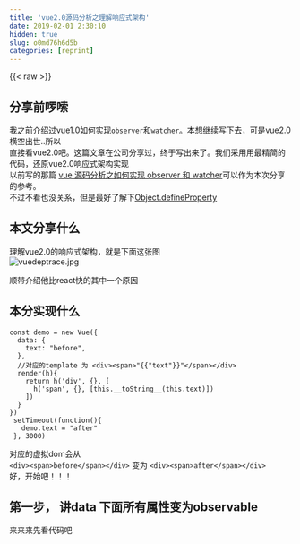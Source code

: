 ```yaml
---
title: 'vue2.0源码分析之理解响应式架构' 
date: 2019-02-01 2:30:10
hidden: true
slug: o0md76h6d5b
categories: [reprint]
---
```


{{< raw >}}

                    
<h2 id="articleHeader0">分享前啰嗦</h2>
<p>我之前介绍过vue1.0如何实现<code>observer</code>和<code>watcher</code>。本想继续写下去，可是vue2.0横空出世..所以<br>  直接看vue2.0吧。这篇文章在公司分享过，终于写出来了。我们采用用最精简的代码，还原vue2.0响应式架构实现<br>  以前写的那篇 <a href="https://segmentfault.com/a/1190000004384515">vue 源码分析之如何实现 observer 和 watcher</a>可以作为本次分享的参考。<br>  不过不看也没关系，但是最好了解下<a href="https://segmentfault.com/a/1190000004346467" target="_blank">Object.defineProperty</a></p>
<h2 id="articleHeader1">本文分享什么</h2>
<p>理解vue2.0的响应式架构，就是下面这张图<br><span class="img-wrap"><img data-src="https://odqs6mk2t.qnssl.com/vuedeptrace.jpg" src="https://static.alili.techhttps://odqs6mk2t.qnssl.com/vuedeptrace.jpg" alt="vuedeptrace.jpg" title="vuedeptrace.jpg" style="cursor: pointer;"></span></p>
<p>顺带介绍他比react快的其中一个原因</p>
<h2 id="articleHeader2">本分实现什么</h2>
<div class="widget-codetool" style="display:none;">
      <div class="widget-codetool--inner">
      <span class="selectCode code-tool" data-toggle="tooltip" data-placement="top" title="" data-original-title="全选"></span>
      <span type="button" class="copyCode code-tool" data-toggle="tooltip" data-placement="top" data-clipboard-text="const demo = new Vue({
  data: {
    text: &quot;before&quot;,
  },
  //对应的template 为 <div><span>"{{"text"}}"</span></div>
  render(h){
    return h('div', {}, [
      h('span', {}, [this.__toString__(this.text)])
    ])
  }
})
 setTimeout(function(){
   demo.text = &quot;after&quot;
 }, 3000)" title="" data-original-title="复制"></span>
      <span type="button" class="saveToNote code-tool" data-toggle="tooltip" data-placement="top" title="" data-original-title="放进笔记"></span>
      </div>
      </div><pre class="javascript hljs"><code class="javascript"><span class="hljs-keyword">const</span> demo = <span class="hljs-keyword">new</span> Vue({
  <span class="hljs-attr">data</span>: {
    <span class="hljs-attr">text</span>: <span class="hljs-string">"before"</span>,
  },
  <span class="hljs-comment">//对应的template 为 &lt;div&gt;&lt;span&gt;"{{"text"}}"&lt;/span&gt;&lt;/div&gt;</span>
  render(h){
    <span class="hljs-keyword">return</span> h(<span class="hljs-string">'div'</span>, {}, [
      h(<span class="hljs-string">'span'</span>, {}, [<span class="hljs-keyword">this</span>.__toString__(<span class="hljs-keyword">this</span>.text)])
    ])
  }
})
 setTimeout(<span class="hljs-function"><span class="hljs-keyword">function</span>(<span class="hljs-params"></span>)</span>{
   demo.text = <span class="hljs-string">"after"</span>
 }, <span class="hljs-number">3000</span>)</code></pre>
<p>对应的虚拟dom会从<br><code>&lt;div&gt;&lt;span&gt;before&lt;/span&gt;&lt;/div&gt;</code> 变为 <code>&lt;div&gt;&lt;span&gt;after&lt;/span&gt;&lt;/div&gt;</code><br>好，开始吧！！！</p>
<h2 id="articleHeader3">第一步， 讲data 下面所有属性变为observable</h2>
<p>来来来先看代码吧</p>
<div class="widget-codetool" style="display:none;">
      <div class="widget-codetool--inner">
      <span class="selectCode code-tool" data-toggle="tooltip" data-placement="top" title="" data-original-title="全选"></span>
      <span type="button" class="copyCode code-tool" data-toggle="tooltip" data-placement="top" data-clipboard-text="    class Vue {
      constructor(options) {
        this.$options = options
        this._data = options.data
        observer(options.data, this._update)
        this._update()
      }
      _update(){
        this.$options.render()
      }
    }


    function observer(value, cb){
      Object.keys(value).forEach((key) => defineReactive(value, key, value[key] , cb))
    }

    function defineReactive(obj, key, val, cb) {
      Object.defineProperty(obj, key, {
        enumerable: true,
        configurable: true,
        get: ()=>{},
        set:newVal=> {
          cb()
        }
      })
    }

    var demo = new Vue({
      el: '#demo',
      data: {
        text: 123,
      },
      render(){
        console.log(&quot;我要render了&quot;)
      }
    })

     setTimeout(function(){
       demo._data.text = 444
     }, 3000)" title="" data-original-title="复制"></span>
      <span type="button" class="saveToNote code-tool" data-toggle="tooltip" data-placement="top" title="" data-original-title="放进笔记"></span>
      </div>
      </div><pre class="javascript hljs"><code class="javascript">    <span class="hljs-class"><span class="hljs-keyword">class</span> <span class="hljs-title">Vue</span> </span>{
      <span class="hljs-keyword">constructor</span>(options) {
        <span class="hljs-keyword">this</span>.$options = options
        <span class="hljs-keyword">this</span>._data = options.data
        observer(options.data, <span class="hljs-keyword">this</span>._update)
        <span class="hljs-keyword">this</span>._update()
      }
      _update(){
        <span class="hljs-keyword">this</span>.$options.render()
      }
    }


    <span class="hljs-function"><span class="hljs-keyword">function</span> <span class="hljs-title">observer</span>(<span class="hljs-params">value, cb</span>)</span>{
      <span class="hljs-built_in">Object</span>.keys(value).forEach(<span class="hljs-function">(<span class="hljs-params">key</span>) =&gt;</span> defineReactive(value, key, value[key] , cb))
    }

    <span class="hljs-function"><span class="hljs-keyword">function</span> <span class="hljs-title">defineReactive</span>(<span class="hljs-params">obj, key, val, cb</span>) </span>{
      <span class="hljs-built_in">Object</span>.defineProperty(obj, key, {
        <span class="hljs-attr">enumerable</span>: <span class="hljs-literal">true</span>,
        <span class="hljs-attr">configurable</span>: <span class="hljs-literal">true</span>,
        <span class="hljs-attr">get</span>: <span class="hljs-function"><span class="hljs-params">()</span>=&gt;</span>{},
        <span class="hljs-attr">set</span>:<span class="hljs-function"><span class="hljs-params">newVal</span>=&gt;</span> {
          cb()
        }
      })
    }

    <span class="hljs-keyword">var</span> demo = <span class="hljs-keyword">new</span> Vue({
      <span class="hljs-attr">el</span>: <span class="hljs-string">'#demo'</span>,
      <span class="hljs-attr">data</span>: {
        <span class="hljs-attr">text</span>: <span class="hljs-number">123</span>,
      },
      render(){
        <span class="hljs-built_in">console</span>.log(<span class="hljs-string">"我要render了"</span>)
      }
    })

     setTimeout(<span class="hljs-function"><span class="hljs-keyword">function</span>(<span class="hljs-params"></span>)</span>{
       demo._data.text = <span class="hljs-number">444</span>
     }, <span class="hljs-number">3000</span>)</code></pre>
<p>为了好演示我们只考虑最简单的情况，如果看了<a href="https://segmentfault.com/a/1190000004384515">vue 源码分析之如何实现 observer 和 watcher</a>可能就会很好理解，不过没关系，我们三言两语再说说，这段代码要实现的功能就是将</p>
<div class="widget-codetool" style="display:none;">
      <div class="widget-codetool--inner">
      <span class="selectCode code-tool" data-toggle="tooltip" data-placement="top" title="" data-original-title="全选"></span>
      <span type="button" class="copyCode code-tool" data-toggle="tooltip" data-placement="top" data-clipboard-text="    var demo = new Vue({
      el: '#demo',
      data: {
        text: 123,
      },
      render(){
        console.log(&quot;我要render了&quot;)
      }
    })" title="" data-original-title="复制"></span>
      <span type="button" class="saveToNote code-tool" data-toggle="tooltip" data-placement="top" title="" data-original-title="放进笔记"></span>
      </div>
      </div><pre class="javascript hljs"><code class="javascript">    <span class="hljs-keyword">var</span> demo = <span class="hljs-keyword">new</span> Vue({
      <span class="hljs-attr">el</span>: <span class="hljs-string">'#demo'</span>,
      <span class="hljs-attr">data</span>: {
        <span class="hljs-attr">text</span>: <span class="hljs-number">123</span>,
      },
      render(){
        <span class="hljs-built_in">console</span>.log(<span class="hljs-string">"我要render了"</span>)
      }
    })</code></pre>
<p>中<code>data</code> 里面所有的属性置于 observer，然后<code>data</code>里面的属性，比如 <code>text</code> 以改变，就引起<code>_update()</code>函数调用进而重新渲染，是怎样做到的呢，我们知道其实就是赋值的时候就要改变对吧，当我给<code>data</code>下面的<code>text</code> 赋值的时候 <code>set</code> 函数就会触发，这个时候 调用 <code>_update</code> 就ok了，但是</p>
<div class="widget-codetool" style="display:none;">
      <div class="widget-codetool--inner">
      <span class="selectCode code-tool" data-toggle="tooltip" data-placement="top" title="" data-original-title="全选"></span>
      <span type="button" class="copyCode code-tool" data-toggle="tooltip" data-placement="top" data-clipboard-text="     setTimeout(function(){
       demo._data.text = 444
     }, 3000)" title="" data-original-title="复制"></span>
      <span type="button" class="saveToNote code-tool" data-toggle="tooltip" data-placement="top" title="" data-original-title="放进笔记"></span>
      </div>
      </div><pre class="javascript hljs"><code class="javascript">     setTimeout(<span class="hljs-function"><span class="hljs-keyword">function</span>(<span class="hljs-params"></span>)</span>{
       demo._data.text = <span class="hljs-number">444</span>
     }, <span class="hljs-number">3000</span>)</code></pre>
<p><code>demo._data.text</code>没有<code>demo.text</code>用着爽，没关系，我们加一个代理</p>
<div class="widget-codetool" style="display:none;">
      <div class="widget-codetool--inner">
      <span class="selectCode code-tool" data-toggle="tooltip" data-placement="top" title="" data-original-title="全选"></span>
      <span type="button" class="copyCode code-tool" data-toggle="tooltip" data-placement="top" data-clipboard-text="      _proxy(key) {
        const self = this
        Object.defineProperty(self, key, {
          configurable: true,
          enumerable: true,
          get: function proxyGetter () {
            return self._data[key]
          },
          set: function proxySetter (val) {
            self._data[key] = val
          }
        })
      }" title="" data-original-title="复制"></span>
      <span type="button" class="saveToNote code-tool" data-toggle="tooltip" data-placement="top" title="" data-original-title="放进笔记"></span>
      </div>
      </div><pre class="javascript hljs"><code class="javascript">      _proxy(key) {
        <span class="hljs-keyword">const</span> self = <span class="hljs-keyword">this</span>
        <span class="hljs-built_in">Object</span>.defineProperty(self, key, {
          <span class="hljs-attr">configurable</span>: <span class="hljs-literal">true</span>,
          <span class="hljs-attr">enumerable</span>: <span class="hljs-literal">true</span>,
          <span class="hljs-attr">get</span>: <span class="hljs-function"><span class="hljs-keyword">function</span> <span class="hljs-title">proxyGetter</span> (<span class="hljs-params"></span>) </span>{
            <span class="hljs-keyword">return</span> self._data[key]
          },
          <span class="hljs-attr">set</span>: <span class="hljs-function"><span class="hljs-keyword">function</span> <span class="hljs-title">proxySetter</span> (<span class="hljs-params">val</span>) </span>{
            self._data[key] = val
          }
        })
      }</code></pre>
<p>然后在<code>Vue</code>的<code>constructor</code>加上下面这句</p>
<div class="widget-codetool" style="display:none;">
      <div class="widget-codetool--inner">
      <span class="selectCode code-tool" data-toggle="tooltip" data-placement="top" title="" data-original-title="全选"></span>
      <span type="button" class="copyCode code-tool" data-toggle="tooltip" data-placement="top" data-clipboard-text="    Object.keys(options.data).forEach(key => this._proxy(key))" title="" data-original-title="复制"></span>
      <span type="button" class="saveToNote code-tool" data-toggle="tooltip" data-placement="top" title="" data-original-title="放进笔记"></span>
      </div>
      </div><pre class="javascript hljs"><code class="javascript" style="word-break: break-word; white-space: initial;">    <span class="hljs-built_in">Object</span>.keys(options.data).forEach(<span class="hljs-function"><span class="hljs-params">key</span> =&gt;</span> <span class="hljs-keyword">this</span>._proxy(key))</code></pre>
<p>第一步先说到这里，我们会发现一个问题，<code>data</code>中任何一个属性的值改变，都会引起<br><code>_update</code>的触发进而重新渲染，属性这显然不够精准啊</p>
<h2 id="articleHeader4">第二步，详细阐述第一步为什么不够精准</h2>
<p>比如考虑下面代码</p>
<div class="widget-codetool" style="display:none;">
      <div class="widget-codetool--inner">
      <span class="selectCode code-tool" data-toggle="tooltip" data-placement="top" title="" data-original-title="全选"></span>
      <span type="button" class="copyCode code-tool" data-toggle="tooltip" data-placement="top" data-clipboard-text="    new Vue({
      template: `
        <div>
          <section>
            <span>name:</span> "{{"name"}}"
          </section>
          <section>
            <span>age:</span> "{{"age"}}"
          </section>
        <div>`,
      data: {
        name: 'js',
        age: 24,
        height: 180
      }
    })

    setTimeout(function(){
      demo.height = 181
    }, 3000)" title="" data-original-title="复制"></span>
      <span type="button" class="saveToNote code-tool" data-toggle="tooltip" data-placement="top" title="" data-original-title="放进笔记"></span>
      </div>
      </div><pre class="javascript hljs"><code class="javascript">    <span class="hljs-keyword">new</span> Vue({
      <span class="hljs-attr">template</span>: <span class="hljs-string">`
        &lt;div&gt;
          &lt;section&gt;
            &lt;span&gt;name:&lt;/span&gt; "{{"name"}}"
          &lt;/section&gt;
          &lt;section&gt;
            &lt;span&gt;age:&lt;/span&gt; "{{"age"}}"
          &lt;/section&gt;
        &lt;div&gt;`</span>,
      <span class="hljs-attr">data</span>: {
        <span class="hljs-attr">name</span>: <span class="hljs-string">'js'</span>,
        <span class="hljs-attr">age</span>: <span class="hljs-number">24</span>,
        <span class="hljs-attr">height</span>: <span class="hljs-number">180</span>
      }
    })

    setTimeout(<span class="hljs-function"><span class="hljs-keyword">function</span>(<span class="hljs-params"></span>)</span>{
      demo.height = <span class="hljs-number">181</span>
    }, <span class="hljs-number">3000</span>)</code></pre>
<p><code>template</code>里面只用到了<code>data</code>上的两个属性<code>name</code>和<code>age</code>，但是当我改变<code>height</code>的时候，用第一步的代码，会不会触发重新渲染？会！，但其实不需要触发重新渲染，这就是问题所在！！</p>
<h2 id="articleHeader5">第三步，上述问题怎么解决</h2>
<h3 id="articleHeader6">简单说说虚拟 DOM</h3>
<p>首先，template最后都是编译成render函数的(具体怎么做，就不展开说了，以后我会说的)，然后render 函数执行完就会得到一个虚拟DOM，为了好理解我们写写最简单的虚拟DOM</p>
<div class="widget-codetool" style="display:none;">
      <div class="widget-codetool--inner">
      <span class="selectCode code-tool" data-toggle="tooltip" data-placement="top" title="" data-original-title="全选"></span>
      <span type="button" class="copyCode code-tool" data-toggle="tooltip" data-placement="top" data-clipboard-text="    function VNode(tag, data, children, text) {
      return {
        tag: tag,
        data: data,
        children: children,
        text: text
      }
    }

    class Vue {
      constructor(options) {
        this.$options = options
        const vdom = this._update()
        console.log(vdom)
      }
      _update() {
        return this._render.call(this)
      }
      _render() {
        const vnode = this.$options.render.call(this)
        return vnode
      }
      __h__(tag, attr, children) {
        return VNode(tag, attr, children.map((child)=>{
          if(typeof child === 'string'){
            return VNode(undefined, undefined, undefined, child)
          }else{
            return child
          }
        }))
      }
      __toString__(val) {
        return val == null ? '' : typeof val === 'object' ? JSON.stringify(val, null, 2) : String(val);
      }
    }


    var demo = new Vue({
      el: '#demo',
      data: {
        text: &quot;before&quot;,
      },
      render(){
        return this.__h__('div', {}, [
          this.__h__('span', {}, [this.__toString__(this.text)])
        ])
      }
    })" title="" data-original-title="复制"></span>
      <span type="button" class="saveToNote code-tool" data-toggle="tooltip" data-placement="top" title="" data-original-title="放进笔记"></span>
      </div>
      </div><pre class="javascript hljs"><code class="javascript">    <span class="hljs-function"><span class="hljs-keyword">function</span> <span class="hljs-title">VNode</span>(<span class="hljs-params">tag, data, children, text</span>) </span>{
      <span class="hljs-keyword">return</span> {
        <span class="hljs-attr">tag</span>: tag,
        <span class="hljs-attr">data</span>: data,
        <span class="hljs-attr">children</span>: children,
        <span class="hljs-attr">text</span>: text
      }
    }

    <span class="hljs-class"><span class="hljs-keyword">class</span> <span class="hljs-title">Vue</span> </span>{
      <span class="hljs-keyword">constructor</span>(options) {
        <span class="hljs-keyword">this</span>.$options = options
        <span class="hljs-keyword">const</span> vdom = <span class="hljs-keyword">this</span>._update()
        <span class="hljs-built_in">console</span>.log(vdom)
      }
      _update() {
        <span class="hljs-keyword">return</span> <span class="hljs-keyword">this</span>._render.call(<span class="hljs-keyword">this</span>)
      }
      _render() {
        <span class="hljs-keyword">const</span> vnode = <span class="hljs-keyword">this</span>.$options.render.call(<span class="hljs-keyword">this</span>)
        <span class="hljs-keyword">return</span> vnode
      }
      __h__(tag, attr, children) {
        <span class="hljs-keyword">return</span> VNode(tag, attr, children.map(<span class="hljs-function">(<span class="hljs-params">child</span>)=&gt;</span>{
          <span class="hljs-keyword">if</span>(<span class="hljs-keyword">typeof</span> child === <span class="hljs-string">'string'</span>){
            <span class="hljs-keyword">return</span> VNode(<span class="hljs-literal">undefined</span>, <span class="hljs-literal">undefined</span>, <span class="hljs-literal">undefined</span>, child)
          }<span class="hljs-keyword">else</span>{
            <span class="hljs-keyword">return</span> child
          }
        }))
      }
      __toString__(val) {
        <span class="hljs-keyword">return</span> val == <span class="hljs-literal">null</span> ? <span class="hljs-string">''</span> : <span class="hljs-keyword">typeof</span> val === <span class="hljs-string">'object'</span> ? <span class="hljs-built_in">JSON</span>.stringify(val, <span class="hljs-literal">null</span>, <span class="hljs-number">2</span>) : <span class="hljs-built_in">String</span>(val);
      }
    }


    <span class="hljs-keyword">var</span> demo = <span class="hljs-keyword">new</span> Vue({
      <span class="hljs-attr">el</span>: <span class="hljs-string">'#demo'</span>,
      <span class="hljs-attr">data</span>: {
        <span class="hljs-attr">text</span>: <span class="hljs-string">"before"</span>,
      },
      render(){
        <span class="hljs-keyword">return</span> <span class="hljs-keyword">this</span>.__h__(<span class="hljs-string">'div'</span>, {}, [
          <span class="hljs-keyword">this</span>.__h__(<span class="hljs-string">'span'</span>, {}, [<span class="hljs-keyword">this</span>.__toString__(<span class="hljs-keyword">this</span>.text)])
        ])
      }
    })</code></pre>
<p>我们运行一下，他会输出</p>
<div class="widget-codetool" style="display:none;">
      <div class="widget-codetool--inner">
      <span class="selectCode code-tool" data-toggle="tooltip" data-placement="top" title="" data-original-title="全选"></span>
      <span type="button" class="copyCode code-tool" data-toggle="tooltip" data-placement="top" data-clipboard-text="     {
       tag: 'div',
       data: {},
       children:[
         {
           tag: 'span',
           data: {},
           children: [
             {
               children: undefined,
               data: undefined,
               tag: undefined,
               text: '' // 正常情况为 字符串 before，因为我们为了演示就不写代理的代码，所以这里为空
             }
           ]
         }
       ]
     }" title="" data-original-title="复制"></span>
      <span type="button" class="saveToNote code-tool" data-toggle="tooltip" data-placement="top" title="" data-original-title="放进笔记"></span>
      </div>
      </div><pre class="javascript hljs"><code class="javascript">     {
       <span class="hljs-attr">tag</span>: <span class="hljs-string">'div'</span>,
       <span class="hljs-attr">data</span>: {},
       <span class="hljs-attr">children</span>:[
         {
           <span class="hljs-attr">tag</span>: <span class="hljs-string">'span'</span>,
           <span class="hljs-attr">data</span>: {},
           <span class="hljs-attr">children</span>: [
             {
               <span class="hljs-attr">children</span>: <span class="hljs-literal">undefined</span>,
               <span class="hljs-attr">data</span>: <span class="hljs-literal">undefined</span>,
               <span class="hljs-attr">tag</span>: <span class="hljs-literal">undefined</span>,
               <span class="hljs-attr">text</span>: <span class="hljs-string">''</span> <span class="hljs-comment">// 正常情况为 字符串 before，因为我们为了演示就不写代理的代码，所以这里为空</span>
             }
           ]
         }
       ]
     }</code></pre>
<p>这就是 虚拟最简单虚拟<code>DOM</code>,<code>tag</code>是<code>html</code> 标签名，<code>data</code> 是包含诸如 <code>class</code> 和 <code>style</code> 这些标签上的属性，<code>childen</code>就是子节点，关于虚拟DOM就不展开说了。<br>回到开始的问题，也就是说，我得知道，<code>render</code> 函数里面依赖了vue实例里面哪些变量（只考虑render 就可以，因为template 也会是帮你编译成render）。叙述有点拗口，还是看代码吧</p>
<div class="widget-codetool" style="display:none;">
      <div class="widget-codetool--inner">
      <span class="selectCode code-tool" data-toggle="tooltip" data-placement="top" title="" data-original-title="全选"></span>
      <span type="button" class="copyCode code-tool" data-toggle="tooltip" data-placement="top" data-clipboard-text="    var demo = new Vue({
      el: '#demo',
      data: {
        text: &quot;before&quot;,
        name: &quot;123&quot;,
        age: 23
      },
      render(){
        return this.__h__('div', {}, [
          this.__h__('span', {}, [this.__toString__(this.text)])
        ])
      }
    })" title="" data-original-title="复制"></span>
      <span type="button" class="saveToNote code-tool" data-toggle="tooltip" data-placement="top" title="" data-original-title="放进笔记"></span>
      </div>
      </div><pre class="javascript hljs"><code class="javascript">    <span class="hljs-keyword">var</span> demo = <span class="hljs-keyword">new</span> Vue({
      <span class="hljs-attr">el</span>: <span class="hljs-string">'#demo'</span>,
      <span class="hljs-attr">data</span>: {
        <span class="hljs-attr">text</span>: <span class="hljs-string">"before"</span>,
        <span class="hljs-attr">name</span>: <span class="hljs-string">"123"</span>,
        <span class="hljs-attr">age</span>: <span class="hljs-number">23</span>
      },
      render(){
        <span class="hljs-keyword">return</span> <span class="hljs-keyword">this</span>.__h__(<span class="hljs-string">'div'</span>, {}, [
          <span class="hljs-keyword">this</span>.__h__(<span class="hljs-string">'span'</span>, {}, [<span class="hljs-keyword">this</span>.__toString__(<span class="hljs-keyword">this</span>.text)])
        ])
      }
    })</code></pre>
<p>就像这段代码，<code>render</code> 函数里其实只依赖<code>text</code>，并没有依赖 <code>name</code>和 <code>age</code>,所以，我们只要<code>text</code>改变的时候<br>我们自动触发 <code>render</code> 函数 让它生成一个虚拟<code>DOM</code>就ok了（剩下的就是这个虚拟DOM和上个虚拟<code>DOM</code>做比对，然后操作真实<code>DOM</code>，只能以后再说了），那么我们正式考虑一下怎么做</p>
<h2 id="articleHeader7">第三步，'touch' 拿到依赖</h2>
<p>回到最上面那张图，我们知道<code>data</code>上的属性设置<code>defineReactive</code>后，修改data 上的值会触发 <code>set</code>。<br>那么我们取<code>data</code>上值是会触发 <code>get</code>了。<br>对，我们可以在上面做做手脚，我们先执行一下<code>render</code>，我们看看<code>data</code>上哪些属性触发了<code>get</code>，我们岂不是就可以知道 <code>render</code> 会依赖<code>data</code> 上哪些变量了。<br>然后我么把这些变量做些手脚，每次这些变量变的时候，我们就触发<code>render</code>。<br>上面这些步骤简单用四个子概括就是 计算依赖。<br>（其实不仅是<code>render</code>，任何一个变量的改别，是因为别的变量改变引起，都可以用上述方法，也就是<code>computed</code> 和 <code>watch</code> 的原理，也是mobx的核心）</p>
<h3 id="articleHeader8">第一步，</h3>
<p>我们写一个依赖收集的类，每一个<code>data</code> 上的对象都有可能被<code>render</code>函数依赖，所以每个属性在<code>defineReactive</code><br>时候就初始化它，简单来说就是这个样子的</p>
<div class="widget-codetool" style="display:none;">
      <div class="widget-codetool--inner">
      <span class="selectCode code-tool" data-toggle="tooltip" data-placement="top" title="" data-original-title="全选"></span>
      <span type="button" class="copyCode code-tool" data-toggle="tooltip" data-placement="top" data-clipboard-text="    class Dep {
      constructor() {
        this.subs = []
      }
      add(cb) {
        this.subs.push(cb)
      }
      notify() {
        console.log(this.subs);
        this.subs.forEach((cb) => cb())
      }
    }
    function defineReactive(obj, key, val, cb) {
      const dep = new Dep()
      Object.defineProperty(obj, key, {
        // 省略
      })
    }" title="" data-original-title="复制"></span>
      <span type="button" class="saveToNote code-tool" data-toggle="tooltip" data-placement="top" title="" data-original-title="放进笔记"></span>
      </div>
      </div><pre class="javascript hljs"><code class="javascript">    <span class="hljs-class"><span class="hljs-keyword">class</span> <span class="hljs-title">Dep</span> </span>{
      <span class="hljs-keyword">constructor</span>() {
        <span class="hljs-keyword">this</span>.subs = []
      }
      add(cb) {
        <span class="hljs-keyword">this</span>.subs.push(cb)
      }
      notify() {
        <span class="hljs-built_in">console</span>.log(<span class="hljs-keyword">this</span>.subs);
        <span class="hljs-keyword">this</span>.subs.forEach(<span class="hljs-function">(<span class="hljs-params">cb</span>) =&gt;</span> cb())
      }
    }
    <span class="hljs-function"><span class="hljs-keyword">function</span> <span class="hljs-title">defineReactive</span>(<span class="hljs-params">obj, key, val, cb</span>) </span>{
      <span class="hljs-keyword">const</span> dep = <span class="hljs-keyword">new</span> Dep()
      <span class="hljs-built_in">Object</span>.defineProperty(obj, key, {
        <span class="hljs-comment">// 省略</span>
      })
    }</code></pre>
<p>然后，当执行<code>render</code> 函数去'touch'依赖的时候，依赖到的变量get就会被执行，然后我们就可以把这个 <code>render</code> 函数加到 <code>subs</code> 里面去了。<br>当我们，<code>set</code> 的时候 我们就执行 <code>notify</code> 将所有的subs数组里的函数执行，其中就包含<code>render</code> 的执行。<br>至此就完成了整个图，好我们将所有的代码展示出来</p>
<div class="widget-codetool" style="display:none;">
      <div class="widget-codetool--inner">
      <span class="selectCode code-tool" data-toggle="tooltip" data-placement="top" title="" data-original-title="全选"></span>
      <span type="button" class="copyCode code-tool" data-toggle="tooltip" data-placement="top" data-clipboard-text="    function VNode(tag, data, children, text) {
      return {
        tag: tag,
        data: data,
        children: children,
        text: text
      }
    }

    class Vue {
      constructor(options) {
        this.$options = options
        this._data = options.data
        Object.keys(options.data).forEach(key => this._proxy(key))
        observer(options.data)
        const vdom = watch(this, this._render.bind(this), this._update.bind(this))
        console.log(vdom)
      }
      _proxy(key) {
        const self = this
        Object.defineProperty(self, key, {
          configurable: true,
          enumerable: true,
          get: function proxyGetter () {
            return self._data[key]
          },
          set: function proxySetter (val) {
            self._data.text = val
          }
        })
      }
      _update() {
        console.log(&quot;我需要更新&quot;);
        const vdom = this._render.call(this)
        console.log(vdom);
      }
      _render() {
        return this.$options.render.call(this)
      }
      __h__(tag, attr, children) {
        return VNode(tag, attr, children.map((child)=>{
          if(typeof child === 'string'){
            return VNode(undefined, undefined, undefined, child)
          }else{
            return child
          }
        }))
      }
      __toString__(val) {
        return val == null ? '' : typeof val === 'object' ? JSON.stringify(val, null, 2) : String(val);
      }
    }

    function observer(value, cb){
      Object.keys(value).forEach((key) => defineReactive(value, key, value[key] , cb))
    }

    function defineReactive(obj, key, val, cb) {
      const dep = new Dep()
      Object.defineProperty(obj, key, {
        enumerable: true,
        configurable: true,
        get: ()=>{
          if(Dep.target){
            dep.add(Dep.target)
          }
          return val
        },
        set: newVal => {
          if(newVal === val)
            return
          val = newVal
          dep.notify()
        }
      })
    }
    function watch(vm, exp, cb){
      Dep.target = cb
      return exp()
    }

    class Dep {
      constructor() {
        this.subs = []
      }
      add(cb) {
        this.subs.push(cb)
      }
      notify() {
        this.subs.forEach((cb) => cb())
      }
    }
    Dep.target = null


    var demo = new Vue({
      el: '#demo',
      data: {
        text: &quot;before&quot;,
      },
      render(){
        return this.__h__('div', {}, [
          this.__h__('span', {}, [this.__toString__(this.text)])
        ])
      }
    })


     setTimeout(function(){
       demo.text = &quot;after&quot;
     }, 3000)" title="" data-original-title="复制"></span>
      <span type="button" class="saveToNote code-tool" data-toggle="tooltip" data-placement="top" title="" data-original-title="放进笔记"></span>
      </div>
      </div><pre class="javascript hljs"><code class="javascript">    <span class="hljs-function"><span class="hljs-keyword">function</span> <span class="hljs-title">VNode</span>(<span class="hljs-params">tag, data, children, text</span>) </span>{
      <span class="hljs-keyword">return</span> {
        <span class="hljs-attr">tag</span>: tag,
        <span class="hljs-attr">data</span>: data,
        <span class="hljs-attr">children</span>: children,
        <span class="hljs-attr">text</span>: text
      }
    }

    <span class="hljs-class"><span class="hljs-keyword">class</span> <span class="hljs-title">Vue</span> </span>{
      <span class="hljs-keyword">constructor</span>(options) {
        <span class="hljs-keyword">this</span>.$options = options
        <span class="hljs-keyword">this</span>._data = options.data
        <span class="hljs-built_in">Object</span>.keys(options.data).forEach(<span class="hljs-function"><span class="hljs-params">key</span> =&gt;</span> <span class="hljs-keyword">this</span>._proxy(key))
        observer(options.data)
        <span class="hljs-keyword">const</span> vdom = watch(<span class="hljs-keyword">this</span>, <span class="hljs-keyword">this</span>._render.bind(<span class="hljs-keyword">this</span>), <span class="hljs-keyword">this</span>._update.bind(<span class="hljs-keyword">this</span>))
        <span class="hljs-built_in">console</span>.log(vdom)
      }
      _proxy(key) {
        <span class="hljs-keyword">const</span> self = <span class="hljs-keyword">this</span>
        <span class="hljs-built_in">Object</span>.defineProperty(self, key, {
          <span class="hljs-attr">configurable</span>: <span class="hljs-literal">true</span>,
          <span class="hljs-attr">enumerable</span>: <span class="hljs-literal">true</span>,
          <span class="hljs-attr">get</span>: <span class="hljs-function"><span class="hljs-keyword">function</span> <span class="hljs-title">proxyGetter</span> (<span class="hljs-params"></span>) </span>{
            <span class="hljs-keyword">return</span> self._data[key]
          },
          <span class="hljs-attr">set</span>: <span class="hljs-function"><span class="hljs-keyword">function</span> <span class="hljs-title">proxySetter</span> (<span class="hljs-params">val</span>) </span>{
            self._data.text = val
          }
        })
      }
      _update() {
        <span class="hljs-built_in">console</span>.log(<span class="hljs-string">"我需要更新"</span>);
        <span class="hljs-keyword">const</span> vdom = <span class="hljs-keyword">this</span>._render.call(<span class="hljs-keyword">this</span>)
        <span class="hljs-built_in">console</span>.log(vdom);
      }
      _render() {
        <span class="hljs-keyword">return</span> <span class="hljs-keyword">this</span>.$options.render.call(<span class="hljs-keyword">this</span>)
      }
      __h__(tag, attr, children) {
        <span class="hljs-keyword">return</span> VNode(tag, attr, children.map(<span class="hljs-function">(<span class="hljs-params">child</span>)=&gt;</span>{
          <span class="hljs-keyword">if</span>(<span class="hljs-keyword">typeof</span> child === <span class="hljs-string">'string'</span>){
            <span class="hljs-keyword">return</span> VNode(<span class="hljs-literal">undefined</span>, <span class="hljs-literal">undefined</span>, <span class="hljs-literal">undefined</span>, child)
          }<span class="hljs-keyword">else</span>{
            <span class="hljs-keyword">return</span> child
          }
        }))
      }
      __toString__(val) {
        <span class="hljs-keyword">return</span> val == <span class="hljs-literal">null</span> ? <span class="hljs-string">''</span> : <span class="hljs-keyword">typeof</span> val === <span class="hljs-string">'object'</span> ? <span class="hljs-built_in">JSON</span>.stringify(val, <span class="hljs-literal">null</span>, <span class="hljs-number">2</span>) : <span class="hljs-built_in">String</span>(val);
      }
    }

    <span class="hljs-function"><span class="hljs-keyword">function</span> <span class="hljs-title">observer</span>(<span class="hljs-params">value, cb</span>)</span>{
      <span class="hljs-built_in">Object</span>.keys(value).forEach(<span class="hljs-function">(<span class="hljs-params">key</span>) =&gt;</span> defineReactive(value, key, value[key] , cb))
    }

    <span class="hljs-function"><span class="hljs-keyword">function</span> <span class="hljs-title">defineReactive</span>(<span class="hljs-params">obj, key, val, cb</span>) </span>{
      <span class="hljs-keyword">const</span> dep = <span class="hljs-keyword">new</span> Dep()
      <span class="hljs-built_in">Object</span>.defineProperty(obj, key, {
        <span class="hljs-attr">enumerable</span>: <span class="hljs-literal">true</span>,
        <span class="hljs-attr">configurable</span>: <span class="hljs-literal">true</span>,
        <span class="hljs-attr">get</span>: <span class="hljs-function"><span class="hljs-params">()</span>=&gt;</span>{
          <span class="hljs-keyword">if</span>(Dep.target){
            dep.add(Dep.target)
          }
          <span class="hljs-keyword">return</span> val
        },
        <span class="hljs-attr">set</span>: <span class="hljs-function"><span class="hljs-params">newVal</span> =&gt;</span> {
          <span class="hljs-keyword">if</span>(newVal === val)
            <span class="hljs-keyword">return</span>
          val = newVal
          dep.notify()
        }
      })
    }
    <span class="hljs-function"><span class="hljs-keyword">function</span> <span class="hljs-title">watch</span>(<span class="hljs-params">vm, exp, cb</span>)</span>{
      Dep.target = cb
      <span class="hljs-keyword">return</span> exp()
    }

    <span class="hljs-class"><span class="hljs-keyword">class</span> <span class="hljs-title">Dep</span> </span>{
      <span class="hljs-keyword">constructor</span>() {
        <span class="hljs-keyword">this</span>.subs = []
      }
      add(cb) {
        <span class="hljs-keyword">this</span>.subs.push(cb)
      }
      notify() {
        <span class="hljs-keyword">this</span>.subs.forEach(<span class="hljs-function">(<span class="hljs-params">cb</span>) =&gt;</span> cb())
      }
    }
    Dep.target = <span class="hljs-literal">null</span>


    <span class="hljs-keyword">var</span> demo = <span class="hljs-keyword">new</span> Vue({
      <span class="hljs-attr">el</span>: <span class="hljs-string">'#demo'</span>,
      <span class="hljs-attr">data</span>: {
        <span class="hljs-attr">text</span>: <span class="hljs-string">"before"</span>,
      },
      render(){
        <span class="hljs-keyword">return</span> <span class="hljs-keyword">this</span>.__h__(<span class="hljs-string">'div'</span>, {}, [
          <span class="hljs-keyword">this</span>.__h__(<span class="hljs-string">'span'</span>, {}, [<span class="hljs-keyword">this</span>.__toString__(<span class="hljs-keyword">this</span>.text)])
        ])
      }
    })


     setTimeout(<span class="hljs-function"><span class="hljs-keyword">function</span>(<span class="hljs-params"></span>)</span>{
       demo.text = <span class="hljs-string">"after"</span>
     }, <span class="hljs-number">3000</span>)</code></pre>
<p>我们看一下运行结果<br><span class="img-wrap"><img data-src="https://odqs6mk2t.qnssl.com/D4A9A9B8-03CA-4A73-A12F-30409E08D99D.png" src="https://static.alili.techhttps://odqs6mk2t.qnssl.com/D4A9A9B8-03CA-4A73-A12F-30409E08D99D.png" alt="D4A9A9B8-03CA-4A73-A12F-30409E08D99D.png" title="D4A9A9B8-03CA-4A73-A12F-30409E08D99D.png" style="cursor: pointer;"></span></p>
<p>好我们解释一下 <code>Dep.target</code> 因为我们得区分是，普通的<code>get</code>，还是在查找依赖的时候的<code>get</code>，<br>所有我们在查找依赖时候，我们将</p>
<div class="widget-codetool" style="display:none;">
      <div class="widget-codetool--inner">
      <span class="selectCode code-tool" data-toggle="tooltip" data-placement="top" title="" data-original-title="全选"></span>
      <span type="button" class="copyCode code-tool" data-toggle="tooltip" data-placement="top" data-clipboard-text="    function watch(vm, exp, cb){
      Dep.target = cb
      return exp()
    }" title="" data-original-title="复制"></span>
      <span type="button" class="saveToNote code-tool" data-toggle="tooltip" data-placement="top" title="" data-original-title="放进笔记"></span>
      </div>
      </div><pre class="javascript hljs"><code class="javascript">    <span class="hljs-function"><span class="hljs-keyword">function</span> <span class="hljs-title">watch</span>(<span class="hljs-params">vm, exp, cb</span>)</span>{
      Dep.target = cb
      <span class="hljs-keyword">return</span> exp()
    }</code></pre>
<p><code>Dep.target</code> 赋值，相当于 flag 一下，然后  <code>get</code> 的时候</p>
<div class="widget-codetool" style="display:none;">
      <div class="widget-codetool--inner">
      <span class="selectCode code-tool" data-toggle="tooltip" data-placement="top" title="" data-original-title="全选"></span>
      <span type="button" class="copyCode code-tool" data-toggle="tooltip" data-placement="top" data-clipboard-text="       get: () => {
          if (Dep.target) {
            dep.add(Dep.target)
          }
          return val
        }," title="" data-original-title="复制"></span>
      <span type="button" class="saveToNote code-tool" data-toggle="tooltip" data-placement="top" title="" data-original-title="放进笔记"></span>
      </div>
      </div><pre class="javascript hljs"><code class="javascript">       get: <span class="hljs-function"><span class="hljs-params">()</span> =&gt;</span> {
          <span class="hljs-keyword">if</span> (Dep.target) {
            dep.add(Dep.target)
          }
          <span class="hljs-keyword">return</span> val
        },</code></pre>
<p>判断一下，就好了。<br>到现在为止，我们再看那张图是不是就清楚很多了？</p>
<h2 id="articleHeader9">总结</h2>
<p>我非常喜欢，vue2.0 以上代码为了好展示，都采用最简单的方式呈现。<br>  不过整个代码执行过程，甚至是命名方式都和vue2.0一样<br>  对比react，vue2.0 自动帮你监测依赖，自动帮你重新渲染，而<br>  react 要实现性能最大化，要做大量工作，比如我以前分享的<br><a href="https://segmentfault.com/a/1190000004290333" target="_blank">react如何性能达到最大化(前传)，暨react为啥非得使用immutable.js</a><br><a href="https://segmentfault.com/a/1190000004295639">react 实现pure render的时候，bind(this)隐患</a>。<br>  而 vue2.0 天然帮你做到了最优,而且对于像万年不变的 如标签上静态的<code>class</code>属性，<br>  vue2.0 在重新渲染后做diff 的时候是不比较的，vue2.0比 达到性能最大化的react 还要快的一个原因<br>  然后源码<a href="https://github.com/georgebbbb/fakeVue/blob/master/vue2.0/index.js" rel="nofollow noreferrer" target="_blank">在此</a>，喜欢的记得给个 star 哦?<br>  后续，我会简单聊聊，vue2.0的diff。<br>  如果有疑问，可以在评论区留言哈</p>

                
{{< /raw >}}

# 版权声明
本文资源来源互联网，仅供学习研究使用，版权归该资源的合法拥有者所有，

本文仅用于学习、研究和交流目的。转载请注明出处、完整链接以及原作者。

原作者若认为本站侵犯了您的版权，请联系我们，我们会立即删除！

## 原文标题
vue2.0源码分析之理解响应式架构

## 原文链接
[https://segmentfault.com/a/1190000007334535](https://segmentfault.com/a/1190000007334535)

